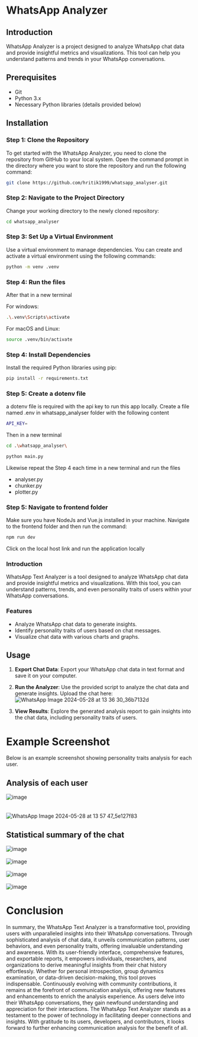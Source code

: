 # WhatsApp Analyzer

## Introduction

WhatsApp Analyzer is a project designed to analyze WhatsApp chat data and provide insightful metrics and visualizations. This tool can help you understand patterns and trends in your WhatsApp conversations.

## Prerequisites

- Git
- Python 3.x
- Necessary Python libraries (details provided below)

## Installation

### Step 1: Clone the Repository

To get started with the WhatsApp Analyzer, you need to clone the repository from GitHub to your local system. Open the command prompt in the directory where you want to store the repository and run the following command:

```sh
git clone https://github.com/hritik1999/whatsapp_analyser.git
```

### Step 2: Navigate to the Project Directory

Change your working directory to the newly cloned repository:

```sh
cd whatsapp_analyser
```

### Step 3: Set Up a Virtual Environment
Use a virtual environment to manage dependencies. You can create and activate a virtual environment using the following commands:

```sh
python -m venv .venv
```
### Step 4: Run the files
After that in a new terminal<br>

For windows:

```sh
.\.venv\Scripts\activate
```

For macOS and Linux:
```sh
source .venv/bin/activate
```
### Step 4: Install Dependencies
Install the required Python libraries using pip:
```sh
pip install -r requirements.txt
```
### Step 5: Create a dotenv file
a dotenv file is required with the api key to run this app locally. Create a file named .env in whatsapp_analyser folder with the following content
```sh
API_KEY=
```

Then in a new terminal 
```sh
cd .\whatsapp_analyser\
```
```sh
python main.py
```
Likewise repeat the Step 4 each time in a new terminal and run the files 
- analyser.py
- chunker.py
- plotter.py
### Step 5: Navigate to frontend folder
Make sure you have NodeJs and Vue.js installed in your machine. Navigate to the frontend folder and then run the command:
```sh
npm run dev
```
Click on the local host link and run the application locally

### Introduction
WhatsApp Text Analyzer is a tool designed to analyze WhatsApp chat data and provide insightful metrics and visualizations. With this tool, you can understand patterns, trends, and even personality traits of users within your WhatsApp conversations.
### Features
- Analyze WhatsApp chat data to generate insights.
- Identify personality traits of users based on chat messages.
- Visualize chat data with various charts and graphs.
## Usage

1. **Export Chat Data**: Export your WhatsApp chat data in text format and save it on your computer.

2. **Run the Analyzer**: Use the provided script to analyze the chat data and generate insights. Upload the chat here:
   ![WhatsApp Image 2024-05-28 at 13 36 30_36b7132d](https://github.com/hritik1999/whatsapp_analyser/assets/144601619/bbcfad92-3bd3-4679-977f-ca424b93c774)


3. **View Results**: Explore the generated analysis report to gain insights into the chat data, including personality traits of users.

# Example Screenshot
Below is an example screenshot showing personality traits analysis for each user.

## Analysis of each user
![image](https://github.com/hritik1999/whatsapp_analyser/assets/144601619/92bfeab8-8809-4035-b65b-f728fc5347f8)
<br><br><br>
![WhatsApp Image 2024-05-28 at 13 57 47_5e127f83](https://github.com/hritik1999/whatsapp_analyser/assets/144601619/e58473b7-d838-4376-854f-61f63c08849f)
## Statistical summary of the chat 
![image](https://github.com/hritik1999/whatsapp_analyser/assets/144601619/eb11a4cc-56db-42ef-9831-a29e020f6d84)<br><br>
![image](https://github.com/hritik1999/whatsapp_analyser/assets/144601619/2e216a39-002c-41ad-9346-97c6da072a29)<br><br>
![image](https://github.com/hritik1999/whatsapp_analyser/assets/144601619/b36818d5-5c1c-45b6-b5a2-d9267111d08e)<br><br>
![image](https://github.com/hritik1999/whatsapp_analyser/assets/144601619/9ae9c1b2-8f60-4b8d-8f66-cecce48cf93a)
# Conclusion
In summary, the WhatsApp Text Analyzer is a transformative tool, providing users with unparalleled insights into their WhatsApp conversations. Through sophisticated analysis of chat data, it unveils communication patterns, user behaviors, and even personality traits, offering invaluable understanding and awareness. With its user-friendly interface, comprehensive features, and exportable reports, it empowers individuals, researchers, and organizations to derive meaningful insights from their chat history effortlessly. Whether for personal introspection, group dynamics examination, or data-driven decision-making, this tool proves indispensable. Continuously evolving with community contributions, it remains at the forefront of communication analysis, offering new features and enhancements to enrich the analysis experience. As users delve into their WhatsApp conversations, they gain newfound understanding and appreciation for their interactions. The WhatsApp Text Analyzer stands as a testament to the power of technology in facilitating deeper connections and insights. With gratitude to its users, developers, and contributors, it looks forward to further enhancing communication analysis for the benefit of all.













